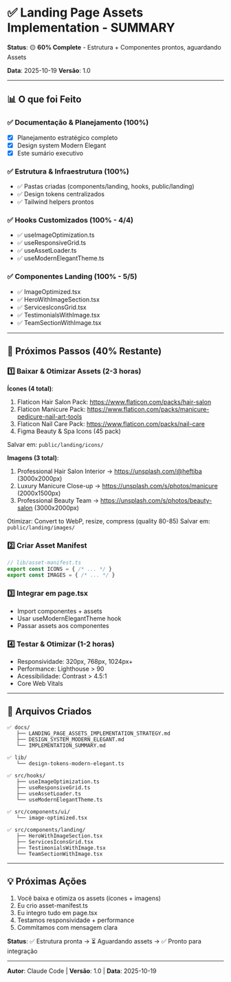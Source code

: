 # ✅ Landing Page Assets Implementation - SUMMARY

**Status**: 🟡 **60% Complete** - Estrutura + Componentes prontos, aguardando Assets

**Data**: 2025-10-19
**Versão**: 1.0

---

## 📊 O que foi Feito

### ✅ Documentação & Planejamento (100%)
- [x] Planejamento estratégico completo
- [x] Design system Modern Elegant
- [x] Este sumário executivo

### ✅ Estrutura & Infraestrutura (100%)
- ✅ Pastas criadas (components/landing, hooks, public/landing)
- ✅ Design tokens centralizados
- ✅ Tailwind helpers prontos

### ✅ Hooks Customizados (100% - 4/4)
- ✅ useImageOptimization.ts
- ✅ useResponsiveGrid.ts
- ✅ useAssetLoader.ts
- ✅ useModernElegantTheme.ts

### ✅ Componentes Landing (100% - 5/5)
- ✅ ImageOptimized.tsx
- ✅ HeroWithImageSection.tsx
- ✅ ServicesIconsGrid.tsx
- ✅ TestimonialsWithImage.tsx
- ✅ TeamSectionWithImage.tsx

---

## 🎯 Próximos Passos (40% Restante)

### 1️⃣ Baixar & Otimizar Assets (2-3 horas)

**Ícones (4 total)**:
1. Flaticon Hair Salon Pack: https://www.flaticon.com/packs/hair-salon
2. Flaticon Manicure Pack: https://www.flaticon.com/packs/manicure-pedicure-nail-art-tools
3. Flaticon Nail Care Pack: https://www.flaticon.com/packs/nail-care
4. Figma Beauty & Spa Icons (45 pack)

Salvar em: `public/landing/icons/`

**Imagens (3 total)**:
1. Professional Hair Salon Interior → https://unsplash.com/@heftiba (3000x2000px)
2. Luxury Manicure Close-up → https://unsplash.com/s/photos/manicure (2000x1500px)
3. Professional Beauty Team → https://unsplash.com/s/photos/beauty-salon (3000x2000px)

Otimizar: Convert to WebP, resize, compress (quality 80-85)
Salvar em: `public/landing/images/`

### 2️⃣ Criar Asset Manifest
```typescript
// lib/asset-manifest.ts
export const ICONS = { /* ... */ }
export const IMAGES = { /* ... */ }
```

### 3️⃣ Integrar em page.tsx
- Import componentes + assets
- Usar useModernElegantTheme hook
- Passar assets aos componentes

### 4️⃣ Testar & Otimizar (1-2 horas)
- Responsividade: 320px, 768px, 1024px+
- Performance: Lighthouse > 90
- Acessibilidade: Contrast > 4.5:1
- Core Web Vitals

---

## 📁 Arquivos Criados

```
✅ docs/
   ├── LANDING_PAGE_ASSETS_IMPLEMENTATION_STRATEGY.md
   ├── DESIGN_SYSTEM_MODERN_ELEGANT.md
   └── IMPLEMENTATION_SUMMARY.md

✅ lib/
   └── design-tokens-modern-elegant.ts

✅ src/hooks/
   ├── useImageOptimization.ts
   ├── useResponsiveGrid.ts
   ├── useAssetLoader.ts
   └── useModernElegantTheme.ts

✅ src/components/ui/
   └── image-optimized.tsx

✅ src/components/landing/
   ├── HeroWithImageSection.tsx
   ├── ServicesIconsGrid.tsx
   ├── TestimonialsWithImage.tsx
   └── TeamSectionWithImage.tsx
```

---

## 💡 Próximas Ações

1. Você baixa e otimiza os assets (ícones + imagens)
2. Eu crio asset-manifest.ts
3. Eu integro tudo em page.tsx
4. Testamos responsividade + performance
5. Commitamos com mensagem clara

**Status**: ✅ Estrutura pronta → ⏳ Aguardando assets → ✅ Pronto para integração

---

**Autor**: Claude Code | **Versão**: 1.0 | **Data**: 2025-10-19
